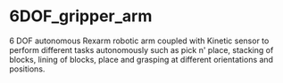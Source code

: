 # 6DOF_gripper_arm
6 DOF autonomous Rexarm robotic arm coupled with Kinetic sensor to perform different tasks autonomously such as pick n' place, stacking of blocks, lining of blocks, place and grasping at different orientations and positions.
